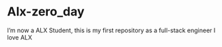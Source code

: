 # Alx-zero_day
I’m now a ALX Student, this is my first repository as a full-stack engineer 
I love ALX
